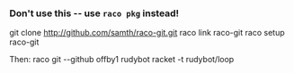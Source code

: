 ### Don't use this -- use `raco pkg` instead!

git clone http://github.com/samth/raco-git.git
raco link raco-git
raco setup raco-git

Then:
raco git --github offby1 rudybot
racket -t rudybot/loop
